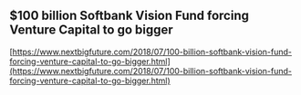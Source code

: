 ## $100 billion Softbank Vision Fund forcing Venture Capital to go bigger
  
  [https://www.nextbigfuture.com/2018/07/100-billion-softbank-vision-fund-forcing-venture-capital-to-go-bigger.html](https://www.nextbigfuture.com/2018/07/100-billion-softbank-vision-fund-forcing-venture-capital-to-go-bigger.html)